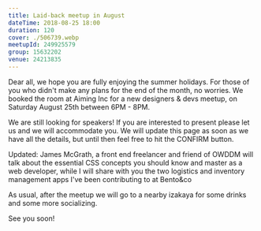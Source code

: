 ```yaml
---
title: Laid-back meetup in August
dateTime: 2018-08-25 18:00
duration: 120
cover: ./506739.webp
meetupId: 249925579
group: 15632202
venue: 24213835
---
```


Dear all, we hope you are fully enjoying the summer holidays. For those of you who didn't make any plans for the end of the month, no worries. We booked the room at Aiming Inc for a new designers & devs meetup, on Saturday August 25th between 6PM - 8PM.

We are still looking for speakers! If you are interested to present please let us and we will accommodate you. We will update this page as soon as we have all the details, but until then feel free to hit the CONFIRM button.

Updated: James McGrath, a front end freelancer and friend of OWDDM will talk about the essential CSS concepts you should know and master as a web developer, while I will share with you the two logistics and inventory management apps I've been contributing to at Bento&co

As usual, after the meetup we will go to a nearby izakaya for some drinks and some more socializing.

See you soon!
